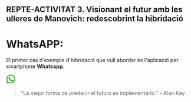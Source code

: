 ## REPTE-ACTIVITAT 3. Visionant el futur amb les ulleres de Manovich: redescobrint la hibridació
# WhatsAPP:

El primer cas d'exemple d'hibridació que vull abordar és l'aplicació per smartphone **Whatsapp**. 

<img src="./whatsapp.png" width="25" height="25">


> "La mejor forma de predecir el futuro es implementarlo." - Alan Kay
